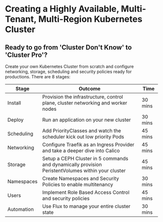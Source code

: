 # Creating a Highly Available, Multi-Tenant, Multi-Region Kubernetes Cluster

## Ready to go from 'Cluster Don't Know' to 'Cluster Pro'?

Create your own Kubernetes Cluster from scratch and configure networking, storage, scheduling and security policies ready for productions. There are 8 stages:

| Stage | Outcome | Time |
|-------|---------|------|
| Install | Provision the infrastructure, control plane, cluster networking and worker nodes | 30 mins |
| Deploy | Run an application on your new cluster | 30 mins |
| Scheduling | Add PriorityClasses and watch the scheduler kick out low priority Pods | 45 mins |
| Networking | Configure Traefik as an Ingress Provider and take a deeper dive into Calico | 45 mins | 
| Storage | Setup a CEPH Cluster in 5 commands and dynamically provision PeristentVolumes within your cluster | 45 mins |
| Namespaces | Create Namespaces and Security Policies to enable multitenancy | 30 mins |
| Users | Implement Role Based Access Control and security policies | 45 mins | 
| Automation | Use Flux to manage your entire cluster state | 30 mins |